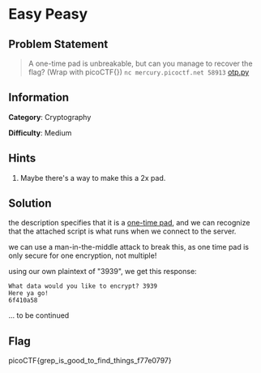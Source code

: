 # Easy Peasy

## Problem Statement

> A one-time pad is unbreakable, but can you manage to recover the flag? (Wrap with picoCTF{}) ```nc mercury.picoctf.net 58913``` [otp.py](./otp.py)

## Information

**Category**: Cryptography

**Difficulty**: Medium

## Hints

1. Maybe there's a way to make this a 2x pad.

## Solution

the description specifies that it is a [one-time pad](./https://en.wikipedia.org/wiki/One-time_pad), and we can recognize that the attached script is what runs when we connect to the server.

we can use a man-in-the-middle attack to break this, as one time pad is only secure for one encryption, not multiple!

using our own plaintext of "3939", we get this response:
```
What data would you like to encrypt? 3939
Here ya go!
6f410a58
```

... to be continued

## Flag
picoCTF{grep_is_good_to_find_things_f77e0797}